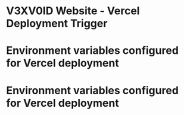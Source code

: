 # V3XV0ID Website - Vercel Deployment Trigger
# Environment variables configured for Vercel deployment
# Environment variables configured for Vercel deployment

